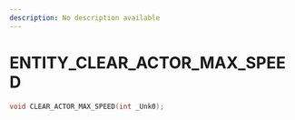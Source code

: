 ```yaml
---
description: No description available 
---
```


# ENTITY\_CLEAR_ACTOR_MAX_SPEED

```cpp
void CLEAR_ACTOR_MAX_SPEED(int _Unk0);
```